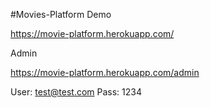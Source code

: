 #Movies-Platform
Demo 

https://movie-platform.herokuapp.com/

Admin

https://movie-platform.herokuapp.com/admin

User: test@test.com
Pass: 1234